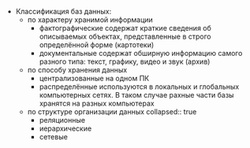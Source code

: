- Классификация баз данных:
	- по характеру хранимой информации
		- фактографические
		  содержат краткие сведения об описываемых объектах, представленные в строго определённой форме (картотеки)
		- документальные
		  содержат обширную информацию самого разного типа: текст, графику, видео и звук (архив)
	- по способу хранения данных
		- централизованные
		  на одном ПК
		- распределённые
		  используются в локальных и глобальных компьютерных сетях. В таком случае рахные части базы хранятся на разных компьютерах
	- по структуре организации данных
	  collapsed:: true
		- реляционные
		- иерархические
		- сетевые